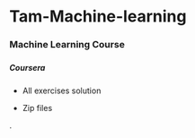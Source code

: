# Tam-Machine-learning






### Machine Learning Course
#####

#####  Coursera


* All exercises solution


* Zip files





.
